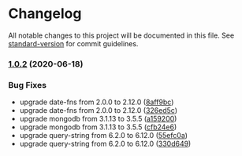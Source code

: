 # Changelog

All notable changes to this project will be documented in this file. See [standard-version](https://github.com/conventional-changelog/standard-version) for commit guidelines.

### [1.0.2](https://github.com/xinbenlv/open-golinks/compare/v1.0.0-release...v1.0.2) (2020-06-18)


### Bug Fixes

* upgrade date-fns from 2.0.0 to 2.12.0 ([8aff9bc](https://github.com/xinbenlv/open-golinks/commit/8aff9bce865c281cfa527dd061eb0b3f429df5b8))
* upgrade date-fns from 2.0.0 to 2.12.0 ([326ed5c](https://github.com/xinbenlv/open-golinks/commit/326ed5c59b250a98e486aafad914c65ceeb0c133))
* upgrade mongodb from 3.1.13 to 3.5.5 ([a159200](https://github.com/xinbenlv/open-golinks/commit/a1592009a6bede65063c185e56a8ae568259702f))
* upgrade mongodb from 3.1.13 to 3.5.5 ([cfb24e6](https://github.com/xinbenlv/open-golinks/commit/cfb24e62a0e8b44d87c509685c4523d21805e363))
* upgrade query-string from 6.2.0 to 6.12.0 ([55efc0a](https://github.com/xinbenlv/open-golinks/commit/55efc0a8417daeb0c2a65606b42d20153f2f6a06))
* upgrade query-string from 6.2.0 to 6.12.0 ([330d649](https://github.com/xinbenlv/open-golinks/commit/330d6490c3701bad82974dc32962507c18de9688))
